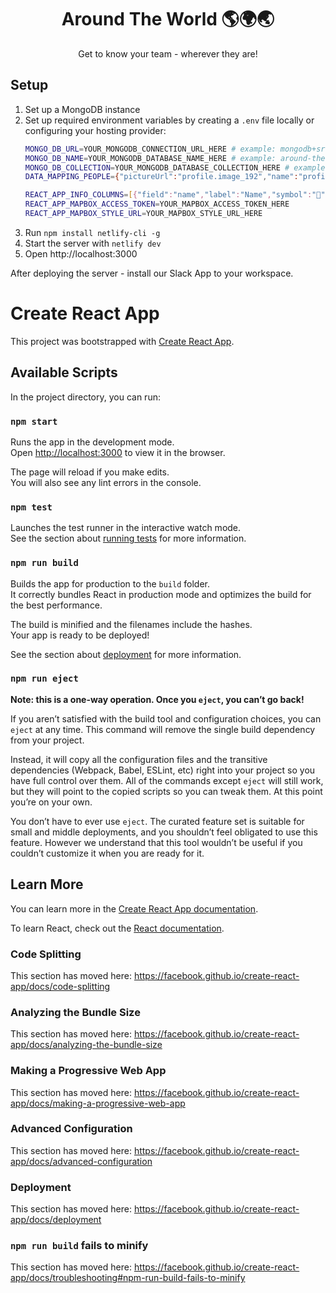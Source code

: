 <h1 align="center">
  Around The World 🌎🌍🌏
</h1>

<p align="center">
  Get to know your team - wherever they are!
</p>

## Setup
1. Set up a MongoDB instance
2. Set up required environment variables by creating a `.env` file locally or configuring your hosting provider:
    ```sh
    MONGO_DB_URL=YOUR_MONGODB_CONNECTION_URL_HERE # example: mongodb+srv://username:password@database-url.mongodb.net/around-the-world?retryWrites=true&w=majority
    MONGO_DB_NAME=YOUR_MONGODB_DATABASE_NAME_HERE # example: around-the-world
    MONGO_DB_COLLECTION=YOUR_MONGODB_DATABASE_COLLECTION_HERE # example: people
    DATA_MAPPING_PEOPLE={"pictureUrl":"profile.image_192","name":"profile.real_name","title":"profile.title","location":"profile.fields.Xf0KF2NE7L.value"}

    REACT_APP_INFO_COLUMNS=[{"field":"name","label":"Name","symbol":"👋"},{"field":"title","label":"Title","symbol":"💼"},{"field":"location","label":"Location","symbol":"🏡"}]
    REACT_APP_MAPBOX_ACCESS_TOKEN=YOUR_MAPBOX_ACCESS_TOKEN_HERE
    REACT_APP_MAPBOX_STYLE_URL=YOUR_MAPBOX_STYLE_URL_HERE
    ```
3. Run `npm install netlify-cli -g`
4. Start the server with `netlify dev`
5. Open http://localhost:3000

After deploying the server - install our Slack App to your workspace.

# Create React App
This project was bootstrapped with [Create React App](https://github.com/facebook/create-react-app).

## Available Scripts

In the project directory, you can run:

### `npm start`

Runs the app in the development mode.<br />
Open [http://localhost:3000](http://localhost:3000) to view it in the browser.

The page will reload if you make edits.<br />
You will also see any lint errors in the console.

### `npm test`

Launches the test runner in the interactive watch mode.<br />
See the section about [running tests](https://facebook.github.io/create-react-app/docs/running-tests) for more information.

### `npm run build`

Builds the app for production to the `build` folder.<br />
It correctly bundles React in production mode and optimizes the build for the best performance.

The build is minified and the filenames include the hashes.<br />
Your app is ready to be deployed!

See the section about [deployment](https://facebook.github.io/create-react-app/docs/deployment) for more information.

### `npm run eject`

**Note: this is a one-way operation. Once you `eject`, you can’t go back!**

If you aren’t satisfied with the build tool and configuration choices, you can `eject` at any time. This command will remove the single build dependency from your project.

Instead, it will copy all the configuration files and the transitive dependencies (Webpack, Babel, ESLint, etc) right into your project so you have full control over them. All of the commands except `eject` will still work, but they will point to the copied scripts so you can tweak them. At this point you’re on your own.

You don’t have to ever use `eject`. The curated feature set is suitable for small and middle deployments, and you shouldn’t feel obligated to use this feature. However we understand that this tool wouldn’t be useful if you couldn’t customize it when you are ready for it.

## Learn More

You can learn more in the [Create React App documentation](https://facebook.github.io/create-react-app/docs/getting-started).

To learn React, check out the [React documentation](https://reactjs.org/).

### Code Splitting

This section has moved here: https://facebook.github.io/create-react-app/docs/code-splitting

### Analyzing the Bundle Size

This section has moved here: https://facebook.github.io/create-react-app/docs/analyzing-the-bundle-size

### Making a Progressive Web App

This section has moved here: https://facebook.github.io/create-react-app/docs/making-a-progressive-web-app

### Advanced Configuration

This section has moved here: https://facebook.github.io/create-react-app/docs/advanced-configuration

### Deployment

This section has moved here: https://facebook.github.io/create-react-app/docs/deployment

### `npm run build` fails to minify

This section has moved here: https://facebook.github.io/create-react-app/docs/troubleshooting#npm-run-build-fails-to-minify
